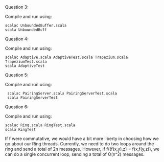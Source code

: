 Question 3:

Compile and run using:

    scalac UnboundedBuffer.scala
    scala UnboundedBuff

Question 4:

Compile and run using:

    scalac Adaptive.scala AdaptiveTest.scala Trapezium.scala TrapeziumTest.scala
    scala AdaptiveTest
    
Question 5:

Compile and run using:

     scalac PairingServer.scala PairingServerTest.scala
     scala PairingServerTest
     
Question 6:

Compile and run using:

    scalac Ring.scala RingTest.scala
    scala RingTest
    
If f were commutative, we would have a bit more liberty in choosing how we go about our Ring threads. Currently, we need to do two loops around the ring and send a total of 2n messages. However, if f((f(x,y),z) = f(x,f(y,z)), we can do a single concurrent loop, sending a total of O(n^2) messages.
